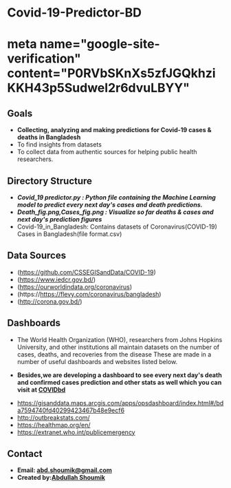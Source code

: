 # Covid-19-Predictor-BD
# meta name="google-site-verification" content="P0RVbSKnXs5zfJGQkhziKKH43p5Sudwel2r6dvuLBYY" 

##  Goals

* **Collecting, analyzing and making predictions for Covid-19 cases & deaths in Bangladesh**
* To find insights from datasets
* To collect data from authentic sources for helping public health researchers.

## Directory Structure
* ***Covid_19 predictor.py : Python file containing the Machine Learning model to predict every next day's cases and death predictions.***
* ***Death_fig.png,Cases_fig.png : Visualize so far deaths & cases and next  day's prediction figures***
* Covid-19_in_Bangladesh: Contains datasets of Coronavirus(COVID-19) Cases in Bangladesh(file format.csv)


## Data Sources
* (https://github.com/CSSEGISandData/COVID-19)
* (https://www.iedcr.gov.bd/)
* (https://ourworldindata.org/coronavirus)
* (https://https://flevy.com/coronavirus/bangladesh)
* (http://corona.gov.bd/)

## Dashboards
* The World Health Organization (WHO), researchers from Johns Hopkins University, and other institutions all maintain datasets on the number of cases, deaths, and recoveries from the disease These are made in a number of useful dashboards and websites listed below.

* **Besides,we are developing a dashboard to see every next day's death and confirmed cases prediction and other stats as well which you can visit at [COVIDbd](https://bdcovid.herokuapp.com/)**

- https://gisanddata.maps.arcgis.com/apps/opsdashboard/index.html#/bda7594740fd40299423467b48e9ecf6
- http://outbreakstats.com/
- https://healthmap.org/en/
- https://extranet.who.int/publicemergency

## Contact 
* **Email: abd.shoumik@gmail.com**
* **Created by:[Abdullah Shoumik](https://github.com/abd-shoumik)**
